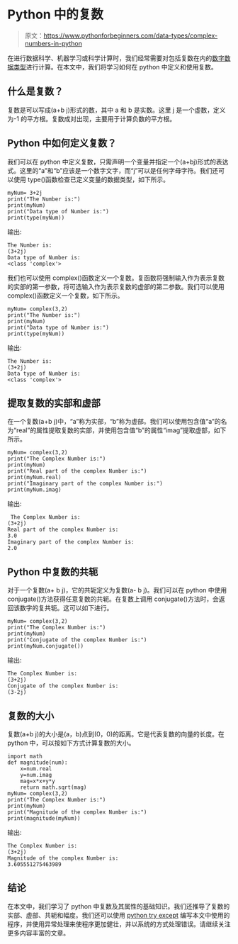 # Python 中的复数

> 原文：<https://www.pythonforbeginners.com/data-types/complex-numbers-in-python>

在进行数据科学、机器学习或科学计算时，我们经常需要对包括复数在内的[数字数据类型](https://www.pythonforbeginners.com/basics/numeric-types-python)进行计算。在本文中，我们将学习如何在 python 中定义和使用复数。

## 什么是复数？

复数是可以写成(a+b j)形式的数，其中 a 和 b 是实数。这里 j 是一个虚数，定义为-1 的平方根。复数成对出现，主要用于计算负数的平方根。

## Python 中如何定义复数？

我们可以在 python 中定义复数，只需声明一个变量并指定一个(a+bj)形式的表达式。这里的“a”和“b”应该是一个数字文字，而“j”可以是任何字母字符。我们还可以使用 type()函数检查已定义变量的数据类型，如下所示。

```
myNum= 3+2j
print("The Number is:")
print(myNum)
print("Data type of Number is:")
print(type(myNum))
```

输出:

```
The Number is:
(3+2j)
Data type of Number is:
<class 'complex'>
```

我们也可以使用 complex()函数定义一个复数。复函数将强制输入作为表示复数的实部的第一参数，将可选输入作为表示复数的虚部的第二参数。我们可以使用 complex()函数定义一个复数，如下所示。

```
myNum= complex(3,2)
print("The Number is:")
print(myNum)
print("Data type of Number is:")
print(type(myNum))
```

输出:

```
The Number is:
(3+2j)
Data type of Number is:
<class 'complex'>
```

## 提取复数的实部和虚部

在一个复数(a+b j)中，“a”称为实部，“b”称为虚部。我们可以使用包含值“a”的名为“real”的属性提取复数的实部，并使用包含值“b”的属性“imag”提取虚部，如下所示。

```
myNum= complex(3,2)
print("The Complex Number is:")
print(myNum)
print("Real part of the complex Number is:")
print(myNum.real)
print("Imaginary part of the complex Number is:")
print(myNum.imag)
```

输出:

```
 The Complex Number is:
(3+2j)
Real part of the complex Number is:
3.0
Imaginary part of the complex Number is:
2.0
```

## Python 中复数的共轭

对于一个复数(a+ b j)，它的共轭定义为复数(a- b j)。我们可以在 python 中使用 conjugate()方法获得任意复数的共轭。在复数上调用 conjugate()方法时，会返回该数字的复共轭。这可以如下进行。

```
myNum= complex(3,2)
print("The Complex Number is:")
print(myNum)
print("Conjugate of the complex Number is:")
print(myNum.conjugate())
```

输出:

```
The Complex Number is:
(3+2j)
Conjugate of the complex Number is:
(3-2j)
```

## 复数的大小

复数(a+b j)的大小是(a，b)点到(0，0)的距离。它是代表复数的向量的长度。在 python 中，可以按如下方式计算复数的大小。

```
import math
def magnitude(num):
    x=num.real
    y=num.imag
    mag=x*x+y*y
    return math.sqrt(mag)
myNum= complex(3,2)
print("The Complex Number is:")
print(myNum)
print("Magnitude of the complex Number is:")
print(magnitude(myNum))
```

输出:

```
The Complex Number is:
(3+2j)
Magnitude of the complex Number is:
3.605551275463989
```

## 结论

在本文中，我们学习了 python 中复数及其属性的基础知识。我们还推导了复数的实部、虚部、共轭和幅度。我们还可以使用 [python try except](https://www.pythonforbeginners.com/error-handling/python-try-and-except) 编写本文中使用的程序，并使用异常处理来使程序更加健壮，并以系统的方式处理错误。请继续关注更多内容丰富的文章。